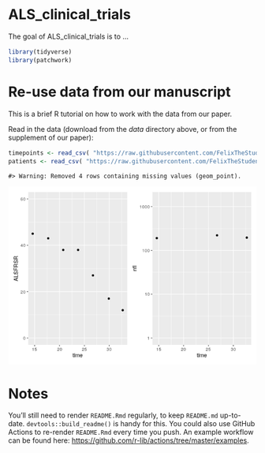 
<!-- README.md is generated from README.Rmd. Please edit that file -->

# ALS\_clinical\_trials

<!-- badges: start -->

<!-- badges: end -->

The goal of ALS\_clinical\_trials is to …

``` r
library(tidyverse)
library(patchwork)
```

# Re-use data from our manuscript

This is a brief R tutorial on how to work with the data from our paper.

Read in the data (download from the *data* directory above, or from the
supplement of our
paper):

``` r
timepoints <- read_csv( "https://raw.githubusercontent.com/FelixTheStudent/ALS_clinical_trials/main/data/data_timepoints.csv")
patients <- read_csv( "https://raw.githubusercontent.com/FelixTheStudent/ALS_clinical_trials/main/data/data_patientInfo.csv" )
```

    #> Warning: Removed 4 rows containing missing values (geom_point).

![](README_files/figure-gfm/score_over_time-1.png)<!-- -->

# Notes

You’ll still need to render `README.Rmd` regularly, to keep `README.md`
up-to-date. `devtools::build_readme()` is handy for this. You could also
use GitHub Actions to re-render `README.Rmd` every time you push. An
example workflow can be found here:
<https://github.com/r-lib/actions/tree/master/examples>.
